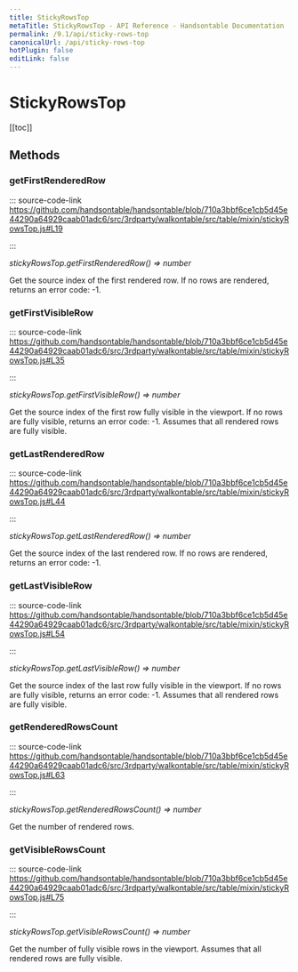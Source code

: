 ```yaml
---
title: StickyRowsTop
metaTitle: StickyRowsTop - API Reference - Handsontable Documentation
permalink: /9.1/api/sticky-rows-top
canonicalUrl: /api/sticky-rows-top
hotPlugin: false
editLink: false
---
```


# StickyRowsTop

[[toc]]
## Methods

### getFirstRenderedRow
  
::: source-code-link https://github.com/handsontable/handsontable/blob/710a3bbf6ce1cb5d45e44290a64929caab01adc6/src/3rdparty/walkontable/src/table/mixin/stickyRowsTop.js#L19

:::

_stickyRowsTop.getFirstRenderedRow() ⇒ number_

Get the source index of the first rendered row. If no rows are rendered, returns an error code: -1.



### getFirstVisibleRow
  
::: source-code-link https://github.com/handsontable/handsontable/blob/710a3bbf6ce1cb5d45e44290a64929caab01adc6/src/3rdparty/walkontable/src/table/mixin/stickyRowsTop.js#L35

:::

_stickyRowsTop.getFirstVisibleRow() ⇒ number_

Get the source index of the first row fully visible in the viewport. If no rows are fully visible, returns an error code: -1.
Assumes that all rendered rows are fully visible.



### getLastRenderedRow
  
::: source-code-link https://github.com/handsontable/handsontable/blob/710a3bbf6ce1cb5d45e44290a64929caab01adc6/src/3rdparty/walkontable/src/table/mixin/stickyRowsTop.js#L44

:::

_stickyRowsTop.getLastRenderedRow() ⇒ number_

Get the source index of the last rendered row. If no rows are rendered, returns an error code: -1.



### getLastVisibleRow
  
::: source-code-link https://github.com/handsontable/handsontable/blob/710a3bbf6ce1cb5d45e44290a64929caab01adc6/src/3rdparty/walkontable/src/table/mixin/stickyRowsTop.js#L54

:::

_stickyRowsTop.getLastVisibleRow() ⇒ number_

Get the source index of the last row fully visible in the viewport. If no rows are fully visible, returns an error code: -1.
Assumes that all rendered rows are fully visible.



### getRenderedRowsCount
  
::: source-code-link https://github.com/handsontable/handsontable/blob/710a3bbf6ce1cb5d45e44290a64929caab01adc6/src/3rdparty/walkontable/src/table/mixin/stickyRowsTop.js#L63

:::

_stickyRowsTop.getRenderedRowsCount() ⇒ number_

Get the number of rendered rows.



### getVisibleRowsCount
  
::: source-code-link https://github.com/handsontable/handsontable/blob/710a3bbf6ce1cb5d45e44290a64929caab01adc6/src/3rdparty/walkontable/src/table/mixin/stickyRowsTop.js#L75

:::

_stickyRowsTop.getVisibleRowsCount() ⇒ number_

Get the number of fully visible rows in the viewport.
Assumes that all rendered rows are fully visible.



